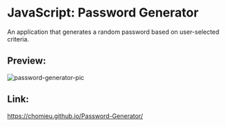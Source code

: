 # JavaScript: Password Generator </h1>
<p> An application that generates a random password based on user-selected criteria.</p>

## Preview:
<img alt="password-generator-pic" src="https://i.imgur.com/kwW9Mei.png">

## Link:
<https://chomieu.github.io/Password-Generator/>
